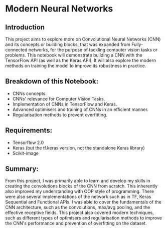 # Modern Neural Networks

## Introduction

This project aims to explore more on Convolutional Neural Networks (CNN) and its concepts or building blocks, that was expanded from Fully-connected networks, for the purpose of tackling computer vision tasks or problems. This notebook will demonstrate building a CNN with the TensorFlow API (as well as the Keras API). It will also explore the modern methods on training the model to improve its robustness in practice.

## Breakdown of this Notebook:
- CNNs concepts.
- CNNs' relevance for Computer Vision Tasks.
- Implementation of CNNs in TensorFlow and Keras.
- Advanced optimisers and training of CNNs in an efficient manner.
- Regularisation methods to prevent overfitting.

## Requirements:
- Tensorflow 2.0
- Keras (but the tf.keras version, not the standalone Keras library)
- Scikit-image

## Summary:

From this project, I was primarily able to learn and develop my skills in creating the convolutions blocks of the CNN from scratch. This inherently also improved my understanding with OOP style of programming. There were also several implementations of the network such as in TF, Keras Sequential and Functional APIs. I was able to cover the fundamentals of the CNN architecture, such as the convolutions, max/avg pooling, and the effective receptive fields. This project also covered modern techniques, such as different types of optimisers and regularisation methods to improve the CNN's performance and prevention of overfitting on the dataset.
